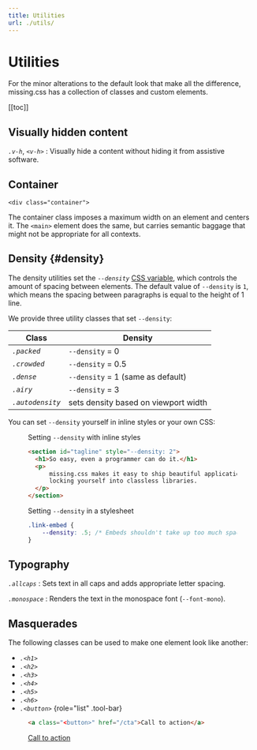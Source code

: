 ```yaml
---
title: Utilities
url: ./utils/
---
```


# Utilities

For the minor alterations to the default look that make all the difference,
missing.css has a collection of classes and custom elements.

[[toc]]

## Visually hidden content

<dfn>`.v-h`</dfn>, <dfn>`<v-h>`</dfn>
:   Visually hide a content without hiding it from assistive software.

## Container

`<div class="container">`

The container class imposes a maximum width on an element and centers it. The
`<main>` element does the same, but carries semantic baggage that might not be
appropriate for all contexts.


## Density {#density}

The density utilities set the <dfn>`--density`</dfn> [CSS variable][], which
controls the amount of spacing between elements. The default value of
`--density` is `1`, which means the spacing between paragraphs is
equal to the height of 1 line.

We provide three utility classes that set `--density`:

| Class                     | Density                                    |
|---------------------------|--------------------------------------------|
| <dfn>`.packed`</dfn>      | `--density` = 0                            |
| <dfn>`.crowded`</dfn>     | `--density` = 0.5                          |
| <dfn>`.dense`</dfn>       | `--density` = 1 (same as default)          |
| <dfn>`.airy`</dfn>        | `--density` = 3                            |
| <dfn>`.autodensity`</dfn> | sets density based on viewport width       |

You can set `--density` yourself in inline styles or your own CSS:

<figure>
<figcaption>Setting <code>--density</code> with inline styles</figcaption>

  ~~~ html
  <section id="tagline" style="--density: 2">
    <h1>So easy, even a programmer can do it.</h1>
    <p>
        missing.css makes it easy to ship beautiful applications without
        locking yourself into classless libraries.
    </p>
  </section>
  ~~~
</figure>

<figure>
<figcaption>Setting <code>--density</code> in a stylesheet</figcaption>

  ~~~ css
  .link-embed {
      --density: .5; /* Embeds shouldn't take up too much space */
  }
  ~~~

</figure>


## Typography

<dfn>`.allcaps`</dfn>
:   Sets text in all caps and adds appropriate letter spacing.

<dfn>`.monospace`</dfn>
:   Renders the text in the monospace font (`--font-mono`).


## Masquerades

The following classes can be used to make one element look like another:

- <dfn>`.<h1>`</dfn>
- <dfn>`.<h2>`</dfn>
- <dfn>`.<h3>`</dfn>
- <dfn>`.<h4>`</dfn>
- <dfn>`.<h5>`</dfn>
- <dfn>`.<h6>`</dfn>
- <dfn>`.<button>`</dfn>
{role="list" .tool-bar}

<figure>

  ~~~ html
  <a class="<button>" href="/cta">Call to action</a>
  ~~~

  <p><a class="<button>" href="#">Call to action</a>


</figure>

[CSS variable]: /docs/variables
